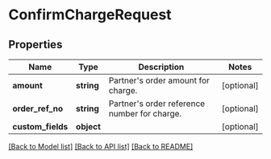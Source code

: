 # ConfirmChargeRequest

## Properties
Name | Type | Description | Notes
------------ | ------------- | ------------- | -------------
**amount** | **string** | Partner&#39;s order amount for charge. | [optional] 
**order_ref_no** | **string** | Partner&#39;s order reference number for charge. | [optional] 
**custom_fields** | **object** |  | [optional]  

[[Back to Model list]](../README.md#documentation-for-models) [[Back to API list]](../README.md#documentation-for-api-endpoints) [[Back to README]](../README.md)


